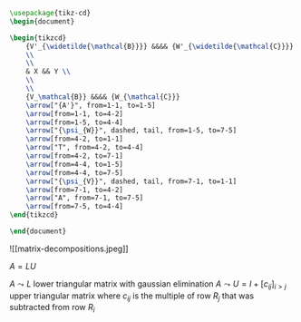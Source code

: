 
```tikz
\usepackage{tikz-cd}
\begin{document}

\begin{tikzcd}
	{V'_{\widetilde{\mathcal{B}}}} &&&& {W'_{\widetilde{\mathcal{C}}}} \\
	\\
	\\
	& X && Y \\
	\\
	\\
	{V_\mathcal{B}} &&&& {W_{\mathcal{C}}}
	\arrow["{A'}", from=1-1, to=1-5]
	\arrow[from=1-1, to=4-2]
	\arrow[from=1-5, to=4-4]
	\arrow["{\psi_{W}}", dashed, tail, from=1-5, to=7-5]
	\arrow[from=4-2, to=1-1]
	\arrow["T", from=4-2, to=4-4]
	\arrow[from=4-2, to=7-1]
	\arrow[from=4-4, to=1-5]
	\arrow[from=4-4, to=7-5]
	\arrow["{\psi_{V}}", dashed, tail, from=7-1, to=1-1]
	\arrow[from=7-1, to=4-2]
	\arrow["A", from=7-1, to=7-5]
	\arrow[from=7-5, to=4-4]
\end{tikzcd}

\end{document}
```



![[matrix-decompositions.jpeg]]





$A = L U$

$A \leadsto L$ lower triangular matrix with gaussian elimination
$A \leadsto U = I + [c_{ij}]_{i > j}$ upper triangular matrix where $c_{ij}$ is the multiple of row $R_{j}$ that was subtracted from row $R_{i}$

